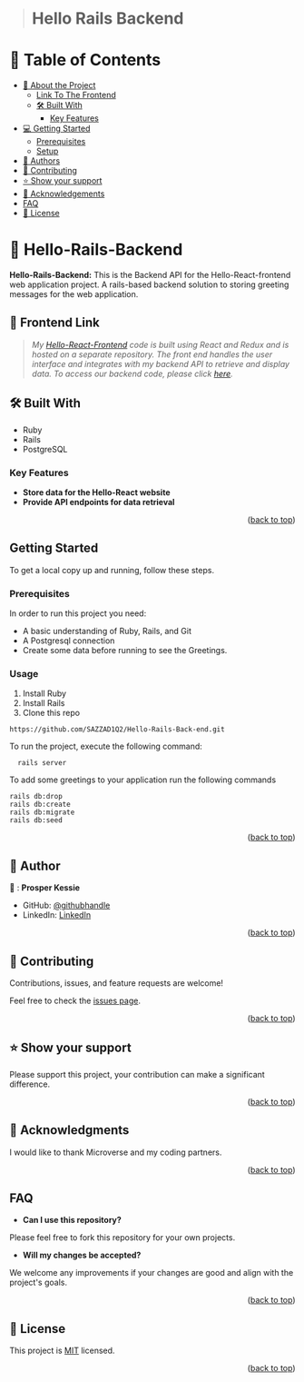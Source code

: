 > # Hello Rails Backend

# 📗 Table of Contents

- [📖 About the Project](#about-project)
  - [Link To The Frontend](#FrontEnd-link)
  - [🛠 Built With](#built-with)
    - [Key Features](#key-features)
- [💻 Getting Started](#getting-started)
  - [Prerequisites](#prerequisites)
  - [Setup](#setup)
- [👥 Authors](#authors)
- [🤝 Contributing](#contributing)
- [⭐️ Show your support](#support)
- [🙏 Acknowledgements](#acknowledgements)
- [FAQ](#faq)
- [📝 License](#license)

<!-- PROJECT DESCRIPTION -->

# 📖 Hello-Rails-Backend <a name="about-project"></a>

**Hello-Rails-Backend:** This is the Backend API for the Hello-React-frontend web application project. A rails-based backend solution to storing greeting messages for the web application.



## 🔗 Frontend Link <a name="documentation"></a>
  > _My [Hello-React-Frontend](https://github.com/kessie2862/Hello-React-Frontend) code is built using React and Redux and is hosted on a separate repository. The front end handles the user interface and integrates with my backend API to retrieve and display data. To access our backend code, please click [here](https://github.com/SAZZAD1Q2/Hello-React-Front-end)._


## 🛠 Built With <a name="built-with"></a>

  <ul>
    <li>Ruby</li>
    <li>Rails</li>
    <li>PostgreSQL</li>
  </ul>

<!-- Features -->

### Key Features <a name="key-features"></a>

- **Store data for the Hello-React website**
- **Provide API endpoints for data retrieval**

<p align="right">(<a href="#readme-top">back to top</a>)</p>

## Getting Started

To get a local copy up and running, follow these steps.

### Prerequisites
In order to run this project you need:
  * A basic understanding of Ruby, Rails, and Git
  * A Postgresql connection
  * Create some data before running to see the Greetings.
### Usage
1. Install Ruby
2. Install Rails
3. Clone this repo
```
https://github.com/SAZZAD1Q2/Hello-Rails-Back-end.git
```

To run the project, execute the following command:

```
  rails server
```

To add some greetings to your application run the following commands

``````
rails db:drop
rails db:create
rails db:migrate
rails db:seed
``````

<p align="right">(<a href="#readme-top">back to top</a>)</p>

<!-- AUTHORS -->

## 👥 Author <a name="authors"></a>

👤 : **Prosper Kessie**

- GitHub: [@githubhandle](https://github.com/SAZZAD1Q2/Blog-Web.git)
- LinkedIn: [LinkedIn](https://www.linkedin.com/in/sazzad3y/)

<p align="right">(<a href="#readme-top">back to top</a>)</p>

<!-- CONTRIBUTING -->

## 🤝 Contributing <a name="contributing"></a>

Contributions, issues, and feature requests are welcome!

Feel free to check the [issues page](https://github.com/SAZZAD1Q2/Hello-Rails-Back-end.git/issues).

<p align="right">(<a href="#readme-top">back to top</a>)</p>

<!-- SUPPORT -->

## ⭐️ Show your support <a name="support"></a>

Please support this project, your contribution can make a significant difference.

<p align="right">(<a href="#readme-top">back to top</a>)</p>

<!-- ACKNOWLEDGEMENTS -->

## 🙏 Acknowledgments <a name="acknowledgements"></a>

I would like to thank Microverse and my coding partners.

<p align="right">(<a href="#readme-top">back to top</a>)</p>

## FAQ <a name="faq"></a>

- **Can I use this repository?**

Please feel free to fork this repository for your own projects.

- **Will my changes be accepted?**

We welcome any improvements if your changes are good and align with the project's goals.

<p align="right">(<a href="#readme-top">back to top</a>)</p>

<!-- LICENSE -->

## 📝 License <a name="license"></a>

This project is [MIT](https://github.com/SAZZAD1Q2/Hello-Rails-Back-end/LICENSE) licensed.

<p align="right">(<a href="#readme-top">back to top</a>)</p>
